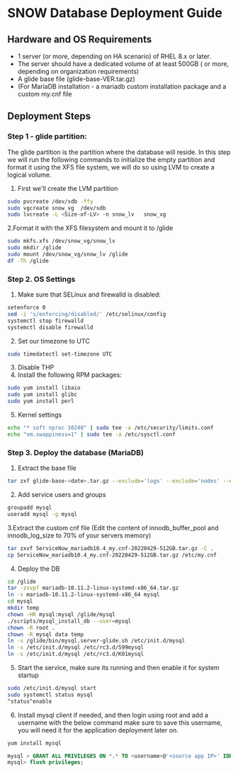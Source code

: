 # SNOW Database Deployment Guide #

## Hardware and OS Requirements ##

* 1 server (or more, depending on HA scenario) of RHEL 8.x or later.
* The server should have a dedicated volume of at least 500GB ( or more, depending on organization requirements) 
* A glide base file (glide-base-VER.tar.gz)
* (For MariaDB installation - a mariadb custom installation package and a custom my.cnf file

## Deployment Steps ##

### Step 1 - glide partition: ###

The glide partition is the partition where the database will reside. In this step we will run the following commands to initialize the empty partition and format it using the XFS file system, we 
will do so using LVM to create a logical volume.

1. First we'll create the LVM partition
```sh
sudo pvcreate /dev/sdb -ffy
sudo vgcreate snow_vg  /dev/sdb
sudo lvcreate -L <Size-of-LV> -n snow_lv   snow_vg
```

2.Format it with the XFS filesystem and mount it to /glide
```sh
sudo mkfs.xfs /dev/snow_vg/snow_lv
sudo mkdir /glide
sudo mount /dev/snow_vg/snow_lv /glide
df -Th /glide
```

### Step 2. OS Settings ###

1. Make sure that SELinux and firewalld is disabled:
```sh
setenforce 0
sed -i 's/enforcing/disabled/' /etc/selinux/config
systemctl stop firewalld
systemctl disable firewalld
```
2. Set our timezone to UTC
```sh
sudo timedatectl set-timezone UTC
```
3. Disable THP 
4. Install the following RPM packages:
```sh
sudo yum install libaio
sudo yum install glibc
sudo yum install perl 
```
5. Kernel settings 
```sh
echo "* soft nproc 10240" | sudo tee -a /etc/security/limits.conf
echo "vm.swappiness=1" | sudo tee -a /etc/sysctl.conf
```

### Step 3. Deploy the database (MariaDB) ###
1. Extract the base file
```sh
tar zxf glide-base-<date>.tar.gz --exclude='logs' --exclude='nodes' --exclude='temp' -C /glide
```
2. Add service users and groups
```sh
groupadd mysql
useradd mysql -g mysql
```
3.Extract the custom cnf file (Edit the content of innodb_buffer_pool and innodb_log_size to 70% of your servers memory)
~~~sh
tar zxvf ServiceNow_mariadb10.4_my.cnf-20220429-512GB.tar.gz -C .
cp ServiceNow_mariadb10.4_my.cnf-20220429-512GB.tar.gz /etc/my.cnf
~~~
4. Deploy the DB
~~~sh
cd /glide
tar -zxvpf mariadb-10.11.2-linux-systemd-x86_64.tar.gz
ln -s mariadb-10.11.2-linux-systemd-x86_64 mysql
cd mysql
mkdir temp
chown -HR mysql:mysql /glide/mysql
./scripts/mysql_install_db --user=mysql
chown -R root .
chown -R mysql data temp
ln -s /glide/bin/mysql.server-glide.sh /etc/init.d/mysql
ln -s /etc/init.d/mysql /etc/rc3.d/S99mysql
ln -s /etc/init.d/mysql /etc/rc3.d/K01mysql
~~~

5. Start the service, make sure its running and then enable it for system startup
~~~sh
sudo /etc/init.d/mysql start
sudo systemctl status mysql
^status^enable
~~~

6. Install mysql client if needed, and then login using root and add a username with the below command
   make sure to save this username, you will need it for the application deployment later on.
~~~sh
yum install mysql
~~~
~~~sql
mysql > GRANT ALL PRIVILEGES ON *.* TO <username>@'<source app IP>' IDENTIFIED BY '<some password>';
mysql> flush privileges;
~~~

